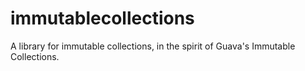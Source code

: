 # immutablecollections
A library for immutable collections, in the spirit of Guava's Immutable Collections.
